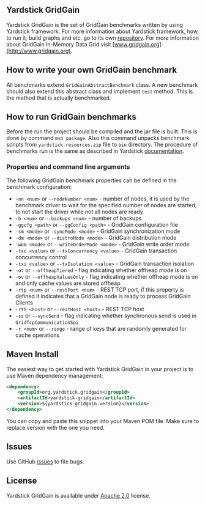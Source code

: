 ## Yardstick GridGain
Yardstick GridGain is the set of GridGain benchmarks written by using Yardstick framework.
For more information about Yardstick framework, how to run it, build graphs and etc.
go to its own [repository](https://github.com/gridgain/yardstick).
For more information about GridGain In-Memory Data Grid visit [www.gridgain.org](http://www.gridgain.org).

## How to write your own GridGain benchmark
All benchmarks extend `GridGainAbstractBenchmark` class. A new benchmark should also extend this
abstract class and implement `test` method. This is the method that is actually benchmarked.

## How to run GridGain benchmarks
Before the run the project should be compiled and the jar file is built. This is done by command `mvn package`.
Also this command unpacks benchmark scripts from `yardstick-resources.zip` file to `bin` directory.
The procedure of benchmarks run is the same as described in Yardstick
[documentation](https://github.com/gridgain/yardstick).

### Properties and command line arguments

The following GridGain benchmark properties can be defined in the benchmark configuration:

* `-nn <num>` or `--nodeNumber <num>` - number of nodes, it is used by the benchmark driver to wait for the specified number of nodes are started,
    to not start the driver while not all nodes are ready
* `-b <num>` or `--backups <num>` - number of backups
* `-ggcfg <path>` or `--ggConfig <path>` - GridGain configuration file
* `-sm <mode>` or `-syncMode <mode>` - GridGain synchronization mode
* `-dm <mode>` or `--distroMode <mode>` - GridGain distribution mode
* `-wom <mode>` or `--writeOrderMode <mode>` - GridGain write order mode
* `-txc <value>` or `--txConcurrency <value>` - GridGain transaction concurrency control
* `-txi <value>` or `--txIsolation <value>` - GridGain transaction isolation
* `-ot` or `--offheapTiered` - flag indicating whether offheap mode is on
* `-ov` or `--offheapValuesOnly` - flag indicating whether offheap mode is on and only cache values are stored offheap
* `-rtp <num>`  or `--restPort <num>` - REST TCP port, 
if this property is defined it indicates that a GridGain node is ready to process GridGain Clients
* `-rth <host>` or `--restHost <host>` - REST TCP host
* `-ss` or `--syncSend` - flag indicating whether synchronous send is used in `GridTcpCommunicationSpi`
* `-r <num>` or `--range` - range of keys that are randomly generated for cache operations

## Maven Install
The easiest way to get started with Yardstick GridGain in your project is to use Maven dependency management:

```xml
<dependency>
    <groupId>org.yardstick.gridgain</groupId>
    <artifactId>yardstick-gridgain</artifactId>
    <version>${yardstick-gridgain.version}</version>
</dependency>
```

You can copy and paste this snippet into your Maven POM file. Make sure to replace version with the one you need.

## Issues
Use GitHub [issues](https://github.com/gridgain/yardstick-gridgain/issues) to file bugs.

## License
Yardstick GridGain is available under [Apache 2.0](http://www.apache.org/licenses/LICENSE-2.0.html) license.
